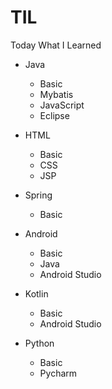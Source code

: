 # TIL

Today What I Learned

- Java
  - Basic
  - Mybatis
  - JavaScript
  - Eclipse
  
- HTML
  - Basic
  - CSS
  - JSP
  
- Spring
  - Basic

- Android
  - Basic
  - Java
  - Android Studio
  
- Kotlin
  - Basic
  - Android Studio
  
- Python
  - Basic
  - Pycharm
